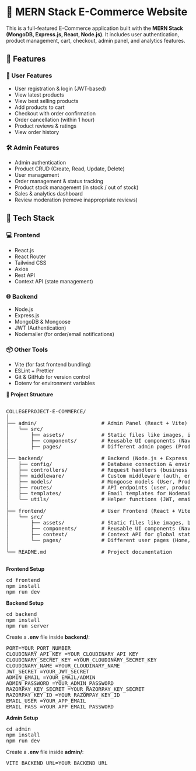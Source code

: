 # 🛒 MERN Stack E-Commerce Website

This is a full-featured E-Commerce application built with the **MERN Stack (MongoDB, Express.js, React, Node.js)**. It includes user authentication, product management, cart, checkout, admin panel, and analytics features.

## 🚀 Features

### 👥 User Features
- User registration & login (JWT-based)
- View latest products
- View best selling products
- Add products to cart
- Checkout with order confirmation
- Order cancellation (within 1 hour)
- Product reviews & ratings
- View order history

### 🛠 Admin Features
- Admin authentication
- Product CRUD (Create, Read, Update, Delete)
- User management
- Order management & status tracking
- Product stock management (in stock / out of stock)
- Sales & analytics dashboard
- Review moderation (remove inappropriate reviews)

## 🧱 Tech Stack

### 💻 Frontend
- React.js
- React Router
- Tailwind CSS
- Axios
- Rest API
- Context API (state management)

### 🌐 Backend
- Node.js
- Express.js
- MongoDB & Mongoose
- JWT (Authentication)
- Nodemailer (for order/email notifications)

### 📦 Other Tools
- Vite (for fast frontend bundling)
- ESLint + Prettier
- Git & GitHub for version control
- Dotenv for environment variables
  
**📂 Project Structure**
<pre>
  
COLLEGEPROJECT-E-COMMERCE/
│
├── admin/                     # Admin Panel (React + Vite)
│   └── src/
│       ├── assets/            # Static files like images, icons, logos
│       ├── components/        # Reusable UI components (Navbar, Sidebar, Login, etc.)
│       ├── pages/             # Different admin pages (Product CRUD, Orders, Analytics)
│
├── backend/                   # Backend (Node.js + Express + MongoDB)
│   ├── config/                # Database connection & environment config
│   ├── controllers/           # Request handlers (business logic for routes)
│   ├── middleware/            # Custom middleware (auth, error handling, validation)
│   ├── models/                # Mongoose models (User, Product, Order schemas)
│   ├── routes/                # API endpoints (user, product, order, auth, etc.)
│   ├── templates/             # Email templates for Nodemailer
│   └── utils/                 # Helper functions (JWT, email, validators, etc.)
│
├── frontend/                  # User Frontend (React + Vite)
│   └── src/
│       ├── assets/            # Static files like images, banners, icons
│       ├── components/        # Reusable UI components (Navbar, Footer, ProductCard, etc.)
│       ├── context/           # Context API for global state management
│       └── pages/             # Different user pages (Home, Cart, Checkout, Orders, etc.)
│
└── README.md                  # Project documentation

</pre>

**Frontend Setup**

<pre>
cd frontend 
npm install
npm run dev
</pre>

**Backend Setup**

<pre>
cd backend 
npm install
npm run server
</pre>

Create a **.env** file inside **backend/**:

<pre>
PORT=YOUR_PORT_NUMBER
CLOUDINARY_API_KEY =YOUR_CLOUDINARY_API_KEY
CLOUDINARY_SECRET_KEY =YOUR_CLOUDINARY_SECRET_KEY
CLOUDINARY_NAME =YOUR_CLOUDINARY_NAME
JWT_SECRET =YOUR_JWT_SECRET
ADMIN_EMAIL =YOUR_EMAIL/ADMIN
ADMIN_PASSWORD =YOUR_ADMIN_PASSWORD
RAZORPAY_KEY_SECRET =YOUR_RAZORPAY_KEY_SECRET
RAZORPAY_KEY_ID =YOUR_RAZORPAY_KEY_ID
EMAIL_USER =YOUR_APP_EMAIL
EMAIL_PASS =YOUR_APP_EMAIL_PASSWORD
</pre>

**Admin Setup**

<pre>
cd admin 
npm install
npm run dev
</pre>

Create a **.env** file inside **admin/**:

<pre>
VITE_BACKEND_URL=YOUR_BACKEND_URL
</pre>
